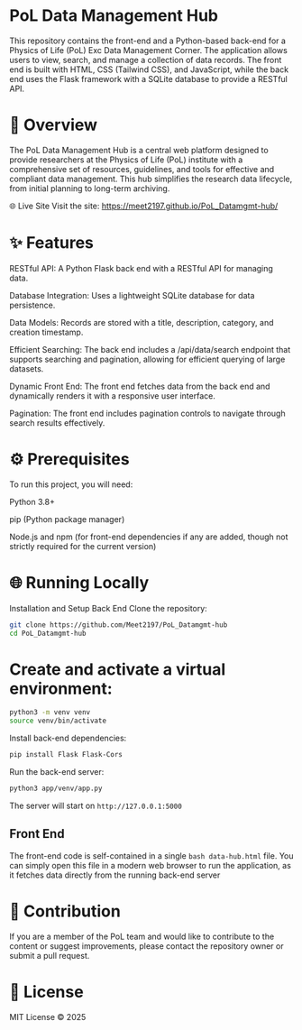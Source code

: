 # PoL Data Management Hub

This repository contains the front-end and a Python-based back-end for a Physics of Life (PoL) Exc Data Management Corner. The application allows users to view, search, and manage a collection of data records. The front end is built with HTML, CSS (Tailwind CSS), and JavaScript, while the back end uses the Flask framework with a SQLite database to provide a RESTful API.

# 🌟 Overview
The PoL Data Management Hub is a central web platform designed to provide researchers at the Physics of Life (PoL) institute with a comprehensive set of resources, guidelines, and tools for effective and compliant data management. This hub simplifies the research data lifecycle, from initial planning to long-term archiving.

🌐 Live Site
Visit the site: https://meet2197.github.io/PoL_Datamgmt-hub/ 

# ✨ Features
RESTful API: A Python Flask back end with a RESTful API for managing data.

Database Integration: Uses a lightweight SQLite database for data persistence.

Data Models: Records are stored with a title, description, category, and creation timestamp.

Efficient Searching: The back end includes a /api/data/search endpoint that supports searching and pagination, allowing for efficient querying of large datasets.

Dynamic Front End: The front end fetches data from the back end and dynamically renders it with a responsive user interface.

Pagination: The front end includes pagination controls to navigate through search results effectively.

# ⚙️ Prerequisites
To run this project, you will need:

Python 3.8+

pip (Python package manager)

Node.js and npm (for front-end dependencies if any are added, though not strictly required for the current version)

# 🌐 Running Locally

Installation and Setup
Back End
Clone the repository:

```bash
git clone https://github.com/Meet2197/PoL_Datamgmt-hub
cd PoL_Datamgmt-hub
```

# Create and activate a virtual environment:

```bash
python3 -m venv venv
source venv/bin/activate
```

Install back-end dependencies:
```bash
pip install Flask Flask-Cors
```

Run the back-end server:
```bash
python3 app/venv/app.py
```

The server will start on ```http://127.0.0.1:5000```

## Front End

The front-end code is self-contained in a single ```bash data-hub.html``` file. You can simply open this file in a modern web browser to run the application, as it fetches data directly from the running back-end server


# 🤝 Contribution
If you are a member of the PoL team and would like to contribute to the content or suggest improvements, please contact the repository owner or submit a pull request.

# 📄 License
MIT License © 2025 